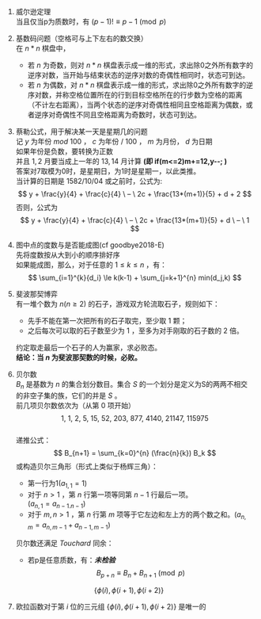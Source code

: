 1. 威尔逊定理  
当且仅当p为质数时，有 $(p-1)! \equiv p-1 \pmod p$

2. 基数码问题（空格可与上下左右的数交换）  
在 $n*n$ 棋盘中，  
   - 若 $n$ 为奇数，则对 $n*n$ 棋盘表示成一维的形式，求出除0之外所有数字的逆序对数，当开始与结束状态的逆序对数的奇偶性相同时，状态可到达。
   - 若 $n$ 为偶数，对 $n*n$ 棋盘表示成一维的形式，求出除0之外所有数字的逆序对数，并称空格位置所在的行到目标空格所在的行步数为空格的距离（不计左右距离），当两个状态的逆序对奇偶性相同且空格距离为偶数，或者逆序对奇偶性不同且空格距离为奇数时，状态可到达。

3. 蔡勒公式，用于解决某一天是星期几的问题  
记 $y$ 为年份 $mod \ 100$ ， $c$ 为年份 $/ \ 100$ ， $m$ 为月份， $d$ 为日期  
如果年份是负数，要转换为正数  
并且 $1,2$ 月要当成上一年的 $13,14$ 月计算 **(即 if(m<=2)m+=12,y--; )**  
答案对7取模为0时，是星期日，为1时是星期一，以此类推。  
当计算的日期是 $1582/10/04$ 或之前时，公式为:  
   $$
   y + \frac{y}{4} + \frac{c}{4} \ – \ 2c + \frac{13*(m+1)}{5} + d + 2
   $$
   否则，公式为
   $$
   y + \frac{y}{4} + \frac{c}{4} \ – \ 2c + \frac{13*(m+1)}{5} + d \ – \ 1
   $$

4. 图中点的度数与是否能成图(cf goodbye2018-E)  
先将度数按从大到小的顺序排好序  
如果能成图，那么，对于任意的 $1 \le k \le n$ ，有：
$$ 
\sum_{i=1}^{k}{d_i} \le k(k-1) + \sum_{j=k+1}^{n} min(d_j,k)
$$

5. 斐波那契博弈  
有一堆个数为 $n(n \ge 2)$ 的石子，游戏双方轮流取石子，规则如下：  
   - 先手不能在第一次把所有的石子取完，至少取 $1$ 颗；  
   - 之后每次可以取的石子数至少为 $1$ ，至多为对手刚取的石子数的 $2$ 倍。  

   约定取走最后一个石子的人为赢家，求必败态。  
   **结论：当 $n$ 为斐波那契数的时候，必败。**

6. 贝尔数  
    $B_n$ 是基数为 $n$ 的集合划分数目。集合 $S$ 的一个划分是定义为S的两两不相交的非空子集的族，它们的并是 $S$ 。  
    前几项贝尔数依次为（从第 $0$ 项开始）
    $$ 
    1,\ 1,\ 2,\ 5,\ 15,\ 52,\ 203,\ 877,\ 4140,\ 21147,\ 115975 
    $$  
    递推公式： 
    $$
    B_{n+1} = \sum_{k=0}^{n} (\frac{n}{k})  B_k
    $$
    或构造贝尔三角形（形式上类似于杨辉三角）：  
    - 第一行为1($a_{1,1}=1$)
    - 对于 $n > 1$ ，第 $n$ 行第一项等同第 $n - 1$ 行最后一项。  
    ($a_{n,1}=a_{n-1.n-1}$)   
    - 对于 $m,n>1$ ，第 $n$ 行第 $m$ 项等于它左边和左上方的两个数之和。($a_{n,m}=a_{n,m-1}+a_{n-1,m-1}$)  
  
    贝尔数还满足 $Touchard$ 同余：
    - 若p是任意质数，有：***未检验***
    $$
    B_{p+n} \equiv B_n + B_{n+1} \pmod p 
    $$

$$
\{ \phi(i), \phi(i+1), \phi(i+2) \}
$$


7. 欧拉函数对于第 $i$ 位的三元组 $\{ \phi(i), \phi(i+1), \phi(i+2) \}$ 是唯一的  